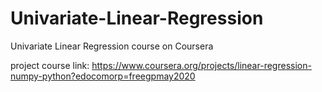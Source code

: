 # Univariate-Linear-Regression
Univariate Linear Regression course on Coursera


project course link: https://www.coursera.org/projects/linear-regression-numpy-python?edocomorp=freegpmay2020
